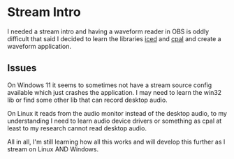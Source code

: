 # Stream Intro

I needed a stream intro and having a waveform reader in OBS is oddly difficult
that said I decided to learn the libraries [iced](https://crates.io/crates/iced)
and [cpal](https://crates.io/crates/cpal) and create a waveform application.

## Issues

On Windows 11 it seems to sometimes not have a stream source config available
which just crashes the application. I may need to learn the win32 lib or find
some other lib that can record desktop audio.

On Linux it reads from the audio monitor instead of the desktop audio, to my
understanding I need to learn audio device drivers or something as cpal at least
to my research cannot read desktop audio.

All in all, I'm still learning how all this works and will develop this further
as I stream on Linux AND Windows.
